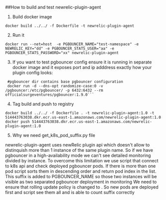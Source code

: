 ##How to build and test newrelic-plugin-agent

1. Build docker image
```
docker build ../../ -f Dockerfile -t newrelic-plugin-agent
```
2. Run it 
```
docker run --net=host  -e PGBOUNCER_NAME="test-namespace" -e NEWRELIC_KEY="dd" -e PGBOUNCER_STATS_USER="aa" -e PGBOUNCER_STATS_PASSWORD="xx" newrelic-plugin-agent
```
3. If you want to test pgbouncer config ensure it is running in separate docker image and it exposes port and ip adddress exactly how your plugin config looks:
```
 #pgbouncer dir contains base pgbouncer configuration
 docker run -d --dns-opt randomize-case:0 -v  /pgbouncer:/etc/pgbouncer/ -p 6432:6432 --rm   officialsurgeventures/pgbouncer:1.9.0```
```
4. Tag build and push to registry
```
docker build ../../ -f Dockerfile . -t newrelic-plugin-agent:1.0 -t 514443763038.dkr.ecr.us-east-1.amazonaws.com/newrelic-plugin-agent:1.0 
docker push 514443763038.dkr.ecr.us-east-1.amazonaws.com/newrelic-plugin-agent:1.0
```

5. Why we need get_k8s_pod_suffix.py file

newrelic-plugin-agent uses newRelic plugin api which doesn't allow to distinquish more than 1 instance of the same plugin name.
So if we have pgbouncer in a high-availability mode we can't see detailed monitoring divided by instance.
To overcome this limitation we use script that connect to k8s api and check deployed pgbouncer pods. 
If there is more than one pod script sorts them in descending order and return pod index in the list. 
This suffix is added to PGBOUNCER_NAME so those two instances will be visible as two separated pgbouncer deployment in monitoring
We need to ensure that rolling update policy is changed to . 
So new pods are deployed first and script see them all and is able to count suffix correctly
